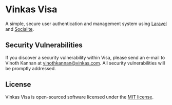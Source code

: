# Vinkas Visa

A simple, secure user authentication and management system using [Laravel](https://github.com/laravel/laravel) and [Socialite](https://github.com/laravel/socialite).

## Security Vulnerabilities

If you discover a security vulnerability within Visa, please send an e-mail to Vinoth Kannan at vinothkannan@vinkas.com. All security vulnerabilities will be promptly addressed.

## License

Vinkas Visa is open-sourced software licensed under the [MIT license](http://opensource.org/licenses/MIT).
